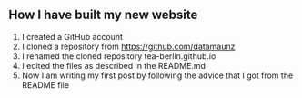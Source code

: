 ## How I have built my new website

1. I created a GitHub account
2. I cloned a repository from https://github.com/datamaunz
3. I renamed the cloned repository tea-berlin.github.io
4. I edited the files as described in the README.md
5. Now I am writing my first post by following the advice that I got from the README file
